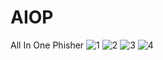 # AIOP
All In One Phisher
![1](https://user-images.githubusercontent.com/72663288/109320865-8a7f3a80-7876-11eb-940b-e269980a815c.jpg)
![2](https://user-images.githubusercontent.com/72663288/109321078-c31f1400-7876-11eb-9ebb-efe53d52586c.jpg)
![3](https://user-images.githubusercontent.com/72663288/109321101-c74b3180-7876-11eb-8a0a-d83cbcb82ec0.jpg)
![4](https://user-images.githubusercontent.com/72663288/109321122-cca87c00-7876-11eb-9a42-71af7f53160a.jpg)
